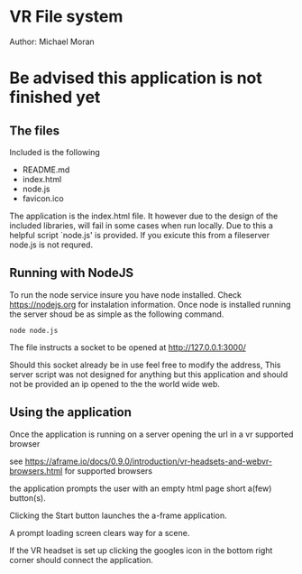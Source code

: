 # VR File system

Author: Michael Moran

Be advised this application is not finished yet
===============================================

## The files

Included is the following

 - README.md
 - index.html
 - node.js
 - favicon.ico

The application is the index.html file.
It however due to the design of the included libraries, 
will fail in some cases when run locally.
Due to this a helpful script `node.js' is provided.
If you exicute this from a fileserver node.js is not requred.

## Running with NodeJS

To run the node service insure you have node installed.
Check https://nodejs.org for instalation information.
Once node is installed running the server shoud be as simple as the following command.

    node node.js

The file instructs a socket to be opened at http://127.0.0.1:3000/

Should this socket already be in use feel free to modify the address,
This server script was not designed for anything but this application
and should not be provided an ip opened to the the world wide web.

## Using the application

Once the application is running on a server opening the url in a vr supported browser

see https://aframe.io/docs/0.9.0/introduction/vr-headsets-and-webvr-browsers.html for supported browsers

the application prompts the user with an empty html page short a(few) button(s).

<!--TODO further instructions on update-->

Clicking the Start button launches the a-frame application.

A prompt loading screen clears way for a scene.

If the VR headset is set up clicking the googles icon in the bottom right corner should connect the application.
